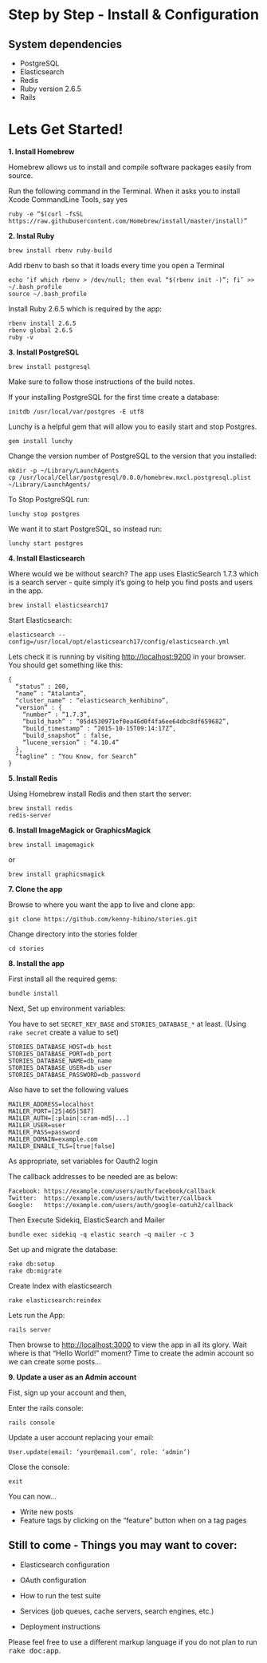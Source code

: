 # Step by Step - Install & Configuration

## System dependencies

* PostgreSQL
* Elasticsearch
* Redis
* Ruby version 2.6.5
* Rails

# Lets Get Started!

**1. Install Homebrew**

Homebrew allows us to install and compile software packages easily from source.

Run the following command in the Terminal. When it asks you to install Xcode CommandLine Tools, say yes

```ruby -e “$(curl -fsSL https://raw.githubusercontent.com/Homebrew/install/master/install)”```

**2. Instal Ruby**

```
brew install rbenv ruby-build
```

Add rbenv to bash so that it loads every time you open a Terminal

```
echo ‘if which rbenv > /dev/null; then eval “$(rbenv init -)”; fi’ >> ~/.bash_profile
source ~/.bash_profile
```

Install Ruby 2.6.5 which is required by the app:

```
rbenv install 2.6.5
rbenv global 2.6.5
ruby -v
```

**3. Install PostgreSQL**

```
brew install postgresql
```

Make sure to follow those instructions of the build notes.

If your installing PostgreSQL for the first time create a database:

```
initdb /usr/local/var/postgres -E utf8
```

Lunchy is a helpful gem that will allow you to easily start and stop Postgres.

```
gem install lunchy
```

Change the version number of PostgreSQL to the version that you installed:

```
mkdir -p ~/Library/LaunchAgents
cp /usr/local/Cellar/postgresql/0.0.0/homebrew.mxcl.postgresql.plist ~/Library/LaunchAgents/
```

To Stop PostgreSQL run:
```
lunchy stop postgres
```

We want it to start PostgreSQL, so instead run:
```
lunchy start postgres
```


**4. Install Elasticsearch**

Where would we be without search? The app uses ElasticSearch 1.7.3 which is a search server - quite simply it’s going to help you find posts and users in the app.

```
brew install elasticsearch17
```

Start Elasticsearch:
```
elasticsearch --config=/usr/local/opt/elasticsearch17/config/elasticsearch.yml
```

Lets check it is running by visiting [http://localhost:9200](http://localhost:9200) in your browser. You should get something like this:

```
{
  “status” : 200,
  “name” : “Atalanta”,
  “cluster_name” : “elasticsearch_kenhibino”,
  “version” : {
    “number” : “1.7.3”,
    “build_hash” : “05d4530971ef0ea46d0f4fa6ee64dbc8df659682”,
    “build_timestamp” : “2015-10-15T09:14:17Z”,
    “build_snapshot” : false,
    “lucene_version” : “4.10.4”
  },
  “tagline” : “You Know, for Search”
}
```

**5. Install Redis**

Using Homebrew install Redis and then start the server:

```
brew install redis
redis-server
```

**6. Install ImageMagick or GraphicsMagick**

```
brew install imagemagick
```
or
```
brew install graphicsmagick
```

**7. Clone the app**

Browse to where you want the app to live and clone app:

```
git clone https://github.com/kenny-hibino/stories.git
```

Change directory into the stories folder
```
cd stories
```

**8. Install the app**

First install all the required gems:
```
bundle install
```

Next, Set up environment variables:

You have to set `SECRET_KEY_BASE` and `STORIES_DATABASE_*` at least. (Using `rake secret` create a value to set)

```
STORIES_DATABASE_HOST=db_host
STORIES_DATABASE_PORT=db_port
STORIES_DATABASE_NAME=db_name
STORIES_DATABASE_USER=db_user
STORIES_DATABASE_PASSWORD=db_password
```

Also have to set the following values

```
MAILER_ADDRESS=localhost
MAILER_PORT=[25|465|587]
MAILER_AUTH=[:plain|:cram-md5|...]
MAILER_USER=user
MAILER_PASS=password
MAILER_DOMAIN=example.com
MAILER_ENABLE_TLS=[true|false]
```

As appropriate, set variables for Oauth2 login

The callback addresses to be needed are as below:

```
Facebook: https://example.com/users/auth/facebook/callback
Twitter:  https://example.com/users/auth/twitter/callback
Google:   https://example.com/users/auth/google-oatuh2/callback
```

Then Execute Sidekiq, ElasticSearch and Mailer
```
bundle exec sidekiq -q elastic search -q mailer -c 3
```

Set up and migrate the database:
```
rake db:setup
rake db:migrate
```

Create Index with elasticsearch
```
rake elasticsearch:reindex
```

Lets run the App:
```
rails server
```

Then browse to [http://localhost:3000](http://localhost:3000) to view the app in all its glory. Wait where is that “Hello World!” moment? Time to create the admin account so we can create some posts…

**9. Update a user as an Admin account**

Fist, sign up your account and then,

Enter the rails console:

```
rails console
```

Update a user account replacing your email:

```
User.update(email: ‘your@email.com’, role: ‘admin’)
```

Close the console:

```
exit
```

You can now...
- Write new posts
- Feature tags by clicking on the “feature” button when on a tag pages





## Still to come - Things you may want to cover:

* Elasticsearch configuration

* OAuth configuration

* How to run the test suite

* Services (job queues, cache servers, search engines, etc.)

* Deployment instructions


Please feel free to use a different markup language if you do not plan to run
<tt>rake doc:app</tt>.
